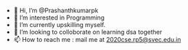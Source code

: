 - 👋 Hi, I’m @Prashanthkumarpk
- 👀 I’m interested in Programming
- 🌱 I’m currently upskilling myself.
- 💞️ I’m looking to colloborate on learning dsa together
- 📫 How to reach me : mail me at 2020cse.rp5@svec.edu.in

<!---
Prashanthkumarpk/Prashanthkumarpk is a ✨ special ✨ repository because its `README.md` (this file) appears on your GitHub profile.
You can click the Preview link to take a look at your changes.
--->
